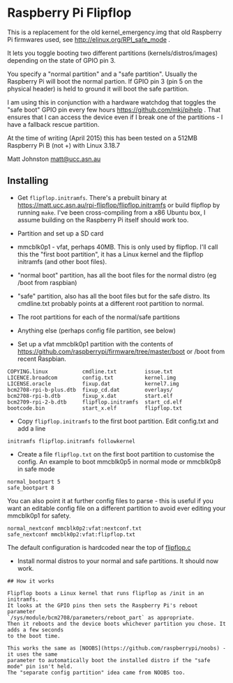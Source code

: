 # Raspberry Pi Flipflop

This is a replacement for the old kernel\_emergency.img that old Raspberry Pi 
firmwares used, see http://elinux.org/RPI_safe_mode .

It lets you toggle booting two different partitions (kernels/distros/images)
depending on the state of GPIO pin 3.

You specify a "normal partition" and a "safe partition". Usually the Raspberry Pi
will boot the normal partion. If GPIO pin 3 (pin 5 on the physical header) is
held to ground it will boot the safe partition. 

I am using this in conjunction with a hardware watchdog that toggles the "safe boot"
GPIO pin every few hours https://github.com/mkj/pihelp . That ensures that I 
can access the device even if I break one of the partitions - I have a fallback
rescue partition.

At the time of writing (April 2015) this has been tested on a 512MB Raspberry Pi B (not +) with Linux 3.18.7

Matt Johnston <matt@ucc.asn.au>

## Installing

- Get `flipflop.initramfs`. There's a prebuilt binary at 
  https://matt.ucc.asn.au/rpi-flipflop/flipflop.initramfs or 
  build flipflop by running `make`. I've been cross-compiling from a 
  x86 Ubuntu box, I assume building on the Raspberry Pi itself should work too. 

- Partition and set up a SD card
 - mmcblk0p1 - vfat, perhaps 40MB. This is only used by flipflop. 
   I'll call this the "first boot partition", it has 
   a Linux kernel and the flipflop initramfs (and other boot files).

 - "normal boot" partition, has all the boot files for the normal distro (eg /boot from raspbian)
 - "safe" partition, also has all the boot files but for the safe distro. Its 
   cmdline.txt probably points at a different root partition to normal.
 - The root partitions for each of the normal/safe partitions
 - Anything else (perhaps config file partition, see below)

- Set up a vfat mmcblk0p1 partition with the contents of 
  https://github.com/raspberrypi/firmware/tree/master/boot 
  or /boot from recent Raspbian. 
```
COPYING.linux           cmdline.txt         issue.txt 
LICENCE.broadcom        config.txt          kernel.img 
LICENSE.oracle          fixup.dat           kernel7.img 
bcm2708-rpi-b-plus.dtb  fixup_cd.dat        overlays/
bcm2708-rpi-b.dtb       fixup_x.dat         start.elf 
bcm2709-rpi-2-b.dtb     flipflop.initramfs  start_cd.elf 
bootcode.bin            start_x.elf         flipflop.txt
```

- Copy `flipflop.initramfs` to the first boot partition. Edit config.txt and add a line
```
initramfs flipflop.initramfs followkernel
```

- Create a file `flipflop.txt` on the first boot partition to customise the config. 
  An example to boot mmcblk0p5 in normal mode or mmcblk0p8 in safe mode
```
normal_bootpart 5
safe_bootpart 8
```
  You can also point it at further config files to parse - this is useful if you want
  an editable config file on a different partition to avoid ever editing your
  mmcblk0p1 for safety.
```
normal_nextconf mmcblk0p2:vfat:nextconf.txt
safe_nextconf mmcblk0p2:vfat:flipflop.txt
```
  The default configuration is hardcoded near the top of [flipflop.c](flipflop.c)

- Install normal distros to your normal and safe partitions. It should now work.
```
## How it works

Flipflop boots a Linux kernel that runs flipflop as /init in an initramfs.
It looks at the GPIO pins then sets the Raspberry Pi's reboot parameter 
`/sys/module/bcm2708/parameters/reboot_part` as appropriate. 
Then it reboots and the device boots whichever partition you chose. It adds a few seconds
to the boot time.

This works the same as [NOOBS](https://github.com/raspberrypi/noobs) - it uses the same
parameter to automatically boot the installed distro if the "safe mode" pin isn't held. 
The "separate config partition" idea came from NOOBS too.
